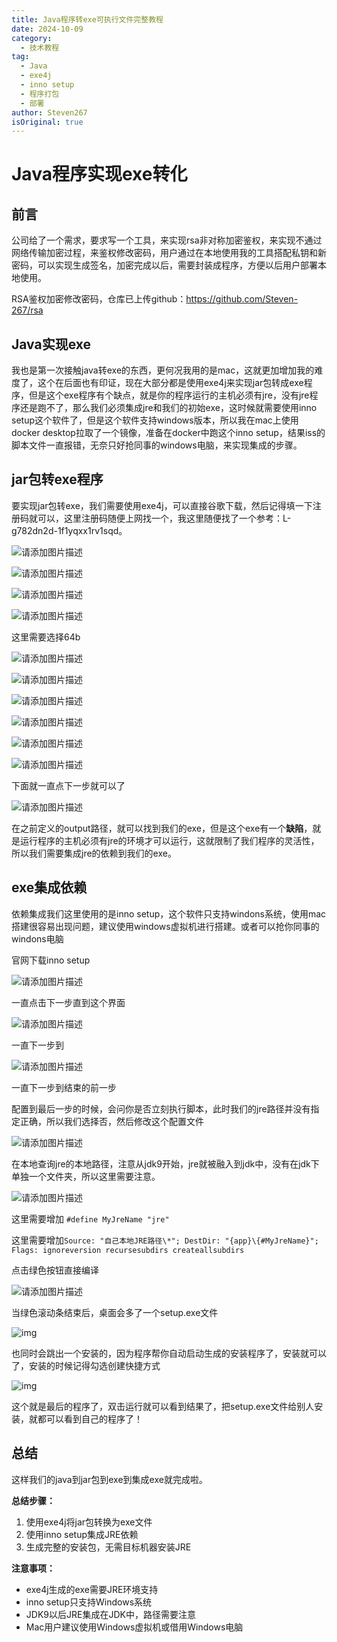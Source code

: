 ```yaml
---
title: Java程序转exe可执行文件完整教程
date: 2024-10-09
category:
  - 技术教程
tag:
  - Java
  - exe4j
  - inno setup
  - 程序打包
  - 部署
author: Steven267
isOriginal: true
---
```


# Java程序实现exe转化

## 前言

公司给了一个需求，要求写一个工具，来实现rsa非对称加密鉴权，来实现不通过网络传输加密过程，来鉴权修改密码，用户通过在本地使用我的工具搭配私钥和新密码，可以实现生成签名，加密完成以后，需要封装成程序，方便以后用户部署本地使用。

RSA鉴权加密修改密码，仓库已上传github：<https://github.com/Steven-267/rsa>

## Java实现exe

我也是第一次接触java转exe的东西，更何况我用的是mac，这就更加增加我的难度了，这个在后面也有印证，现在大部分都是使用exe4j来实现jar包转成exe程序，但是这个exe程序有个缺点，就是你的程序运行的主机必须有jre，没有jre程序还是跑不了，那么我们必须集成jre和我们的初始exe，这时候就需要使用inno setup这个软件了，但是这个软件支持windows版本，所以我在mac上使用docker desktop拉取了一个镜像，准备在docker中跑这个inno setup，结果iss的脚本文件一直报错，无奈只好抢同事的windows电脑，来实现集成的步骤。

## jar包转exe程序

要实现jar包转exe，我们需要使用exe4j，可以直接谷歌下载，然后记得填一下注册码就可以，这里注册码随便上网找一个，我这里随便找了一个参考：L-g782dn2d-1f1yqxx1rv1sqd。

![请添加图片描述](https://i-blog.csdnimg.cn/direct/7a5d4059038142af8aed788d572476ca.png)

![请添加图片描述](https://i-blog.csdnimg.cn/direct/ba10f933055f4b1dae758994d3dd5ea8.png)

![请添加图片描述](https://i-blog.csdnimg.cn/direct/024f15383462407f9e61b5bccf8d315a.png)

![请添加图片描述](https://i-blog.csdnimg.cn/direct/2a92b6f9a5724f8fa7b02c18852187b2.png)

这里需要选择64b

![请添加图片描述](https://i-blog.csdnimg.cn/direct/6f74c2da800c4059a6d0068717027d09.png)

![请添加图片描述](https://i-blog.csdnimg.cn/direct/656cb04024824c5d95002f478183303f.png)

![请添加图片描述](https://i-blog.csdnimg.cn/direct/bd63709d0a50450c95b8a1bffcd6a631.png)

![请添加图片描述](https://i-blog.csdnimg.cn/direct/aa9bcd478e3246b89272e173c94b242e.png)

![请添加图片描述](https://i-blog.csdnimg.cn/direct/4ecb229055534a1aae39f7b917c85aa6.png)

![请添加图片描述](https://i-blog.csdnimg.cn/direct/480cc99e83124f1eae510b03e8053426.png)

下面就一直点下一步就可以了

![请添加图片描述](https://i-blog.csdnimg.cn/direct/8a11cd8a60584082abfd1b663865c124.png)

在之前定义的output路径，就可以找到我们的exe，但是这个exe有一个**缺陷**，就是运行程序的主机必须有jre的环境才可以运行，这就限制了我们程序的灵活性，所以我们需要集成jre的依赖到我们的exe。

## exe集成依赖

依赖集成我们这里使用的是inno setup，这个软件只支持windons系统，使用mac搭建很容易出现问题，建议使用windows虚拟机进行搭建。或者可以抢你同事的windons电脑

官网下载inno setup 

![请添加图片描述](https://i-blog.csdnimg.cn/direct/6e6de0d897d44bbc8cd6ffa8982bf26e.png)

一直点击下一步直到这个界面

![请添加图片描述](https://i-blog.csdnimg.cn/direct/e3b1cc7f4174449a9d641ea87f629eff.png)

一直下一步到

![请添加图片描述](https://i-blog.csdnimg.cn/direct/5b0a6e02d5a9471282ffed2e87c38637.png)

一直下一步到结束的前一步

配置到最后一步的时候，会问你是否立刻执行脚本，此时我们的jre路径并没有指定正确，所以我们选择否，然后修改这个配置文件

![请添加图片描述](https://i-blog.csdnimg.cn/direct/cb250286852d4def9904c5d469eefee0.png)

在本地查询jre的本地路径，注意从jdk9开始，jre就被融入到jdk中，没有在jdk下单独一个文件夹，所以这里需要注意。

![请添加图片描述](https://i-blog.csdnimg.cn/direct/9344943e555d4ae3b18e8c0188ac21f2.png)

这里需要增加 `#define MyJreName "jre"`

这里需要增加`Source: "自己本地JRE路径\*"; DestDir: "{app}\{#MyJreName}"; Flags: ignoreversion recursesubdirs createallsubdirs` 

点击绿色按钮直接编译

![请添加图片描述](https://i-blog.csdnimg.cn/direct/72a4fd48e0ee4aea8f17e7a7975b91ba.png)

当绿色滚动条结束后，桌面会多了一个setup.exe文件

![img](https://img-blog.csdnimg.cn/img_convert/1f671fe1300c3442202f4ad206a67201.png)

也同时会跳出一个安装的，因为程序帮你自动启动生成的安装程序了，安装就可以了，安装的时候记得勾选创建快捷方式

![img](https://img-blog.csdnimg.cn/img_convert/c877a19dde7de38aae25b39db4f029c0.png)

这个就是最后的程序了，双击运行就可以看到结果了，把setup.exe文件给别人安装，就都可以看到自己的程序了！

## 总结

这样我们的java到jar包到exe到集成exe就完成啦。

**总结步骤：**
1. 使用exe4j将jar包转换为exe文件
2. 使用inno setup集成JRE依赖
3. 生成完整的安装包，无需目标机器安装JRE

**注意事项：**
- exe4j生成的exe需要JRE环境支持
- inno setup只支持Windows系统
- JDK9以后JRE集成在JDK中，路径需要注意
- Mac用户建议使用Windows虚拟机或借用Windows电脑 